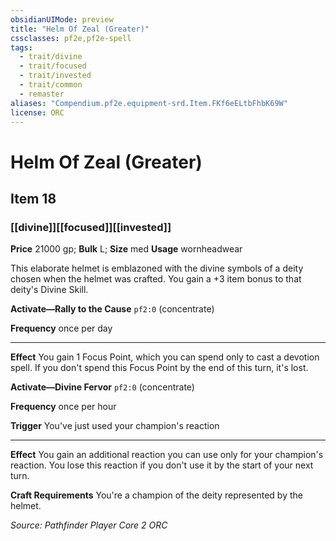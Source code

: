 ```yaml
---
obsidianUIMode: preview
title: "Helm Of Zeal (Greater)"
cssclasses: pf2e,pf2e-spell
tags:
  - trait/divine
  - trait/focused
  - trait/invested
  - trait/common
  - remaster
aliases: "Compendium.pf2e.equipment-srd.Item.FKf6eELtbFhbK69W"
license: ORC
---
```

# Helm Of Zeal (Greater)
## Item 18
### [[divine]][[focused]][[invested]]


**Price** 21000 gp; 
**Bulk** L; **Size** med
**Usage** wornheadwear

This elaborate helmet is emblazoned with the divine symbols of a deity chosen when the helmet was crafted. You gain a +3 item bonus to that deity's Divine Skill.

**Activate—Rally to the Cause** `pf2:0` (concentrate)

**Frequency** once per day

* * *

**Effect** You gain 1 Focus Point, which you can spend only to cast a devotion spell. If you don't spend this Focus Point by the end of this turn, it's lost.

**Activate—Divine Fervor** `pf2:0` (concentrate)

**Frequency** once per hour

**Trigger** You've just used your champion's reaction

* * *

**Effect** You gain an additional reaction you can use only for your champion's reaction. You lose this reaction if you don't use it by the start of your next turn.

**Craft Requirements** You're a champion of the deity represented by the helmet.

*Source: Pathfinder Player Core 2*
*ORC*